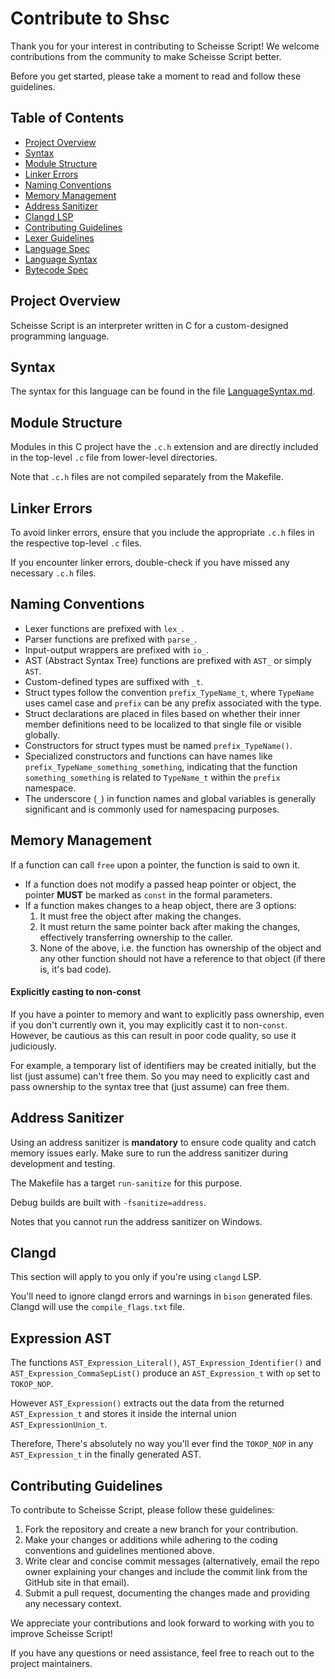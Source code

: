 # Contribute to Shsc

Thank you for your interest in contributing to Scheisse Script!
We welcome contributions from the community to make Scheisse Script better.

Before you get started, please take a moment to read and follow these guidelines.

## Table of Contents
- [Project Overview](#project-overview)
- [Syntax](#syntax)
- [Module Structure](#module-structure)
- [Linker Errors](#linker-errors)
- [Naming Conventions](#naming-conventions)
- [Memory Management](#memory-management)
- [Address Sanitizer](#address-sanitizer)
- [Clangd LSP](#clangd)
- [Contributing Guidelines](#contributing-guidelines)
- [Lexer Guidelines](LexerInterface.md)
- [Language Spec](LanguageSpec.md)
- [Language Syntax](LanguageSyntax.md)
- [Bytecode Spec](https://github.com/AvirukBasak/shsc-runtime/blob/main/docs/ShscIrSpec.md)

## Project Overview
Scheisse Script is an interpreter written in C for a custom-designed programming language.

## Syntax
The syntax for this language can be found in the file [LanguageSyntax.md](LanguageSyntax.md).

## Module Structure
Modules in this C project have the `.c.h` extension and are directly included in the top-level `.c` file from lower-level directories.

Note that `.c.h` files are not compiled separately from the Makefile.

## Linker Errors
To avoid linker errors, ensure that you include the appropriate `.c.h` files in the respective top-level `.c` files.

If you encounter linker errors, double-check if you have missed any necessary `.c.h` files.

## Naming Conventions
- Lexer functions are prefixed with `lex_`.
- Parser functions are prefixed with `parse_`.
- Input-output wrappers are prefixed with `io_`.
- AST (Abstract Syntax Tree) functions are prefixed with `AST_` or simply `AST`.
- Custom-defined types are suffixed with `_t`.
- Struct types follow the convention `prefix_TypeName_t`, where `TypeName` uses camel case and `prefix` can be any prefix associated with the type.
- Struct declarations are placed in files based on whether their inner member definitions need to be localized to that single file or visible globally.
- Constructors for struct types must be named `prefix_TypeName()`.
- Specialized constructors and functions can have names like `prefix_TypeName_something_something`, indicating that the function `something_something` is related to `TypeName_t` within the `prefix` namespace.
- The underscore (`_`) in function names and global variables is generally significant and is commonly used for namespacing purposes.

## Memory Management
If a function can call `free` upon a pointer, the function is said to own it.

- If a function does not modify a passed heap pointer or object, the pointer **MUST** be marked as `const` in the formal parameters.
- If a function makes changes to a heap object, there are 3 options:
    1. It must free the object after making the changes.
    2. It must return the same pointer back after making the changes, effectively transferring ownership to the caller.
    3. None of the above, i.e. the function has ownership of the object and any other function should not have a reference to that object (if there is, it's bad code).

#### Explicitly casting to non-const
If you have a pointer to memory and want to explicitly pass ownership, even if you don't currently own it, you may explicitly cast it to non-`const`.
However, be cautious as this can result in poor code quality, so use it judiciously.

For example, a temporary list of identifiers may be created initially, but the list (just assume) can't free them.
So you may need to explicitly cast and pass ownership to the syntax tree that (just assume) can free them.

## Address Sanitizer
Using an address sanitizer is **mandatory** to ensure code quality and catch memory issues early.
Make sure to run the address sanitizer during development and testing.

The Makefile has a target `run-sanitize` for this purpose.

Debug builds are built with `-fsanitize=address`.

Notes that you cannot run the address sanitizer on Windows.

## Clangd
This section will apply to you only if you're using `clangd` LSP.

You'll need to ignore clangd errors and warnings in `bison` generated files.
Clangd will use the `compile_flags.txt` file.

## Expression AST
The functions `AST_Expression_Literal()`, `AST_Expression_Identifier()` and `AST_Expression_CommaSepList()` produce an `AST_Expression_t` with `op` set to `TOKOP_NOP`.

However `AST_Expression()` extracts out the data from the returned `AST_Expression_t` and stores it inside the internal union `AST_ExpressionUnion_t`.

Therefore, There's absolutely no way you'll ever find the `TOKOP_NOP` in any `AST_Expression_t` in the finally generated AST.

## Contributing Guidelines
To contribute to Scheisse Script, please follow these guidelines:
1. Fork the repository and create a new branch for your contribution.
2. Make your changes or additions while adhering to the coding conventions and guidelines mentioned above.
3. Write clear and concise commit messages (alternatively, email the repo owner explaining your changes and include the commit link from the GitHub site in that email).
4. Submit a pull request, documenting the changes made and providing any necessary context.

We appreciate your contributions and look forward to working with you to improve Scheisse Script!

If you have any questions or need assistance, feel free to reach out to the project maintainers.
